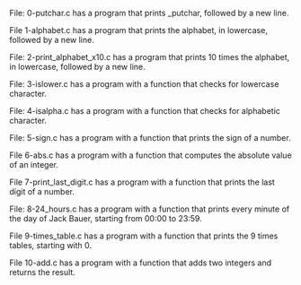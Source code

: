 File: 0-putchar.c has a program that prints _putchar, followed by a new line.

File 1-alphabet.c has a program that prints the alphabet, in lowercase, followed by a new line.

File: 2-print_alphabet_x10.c has a program that prints 10 times the alphabet, in lowercase, followed by a new line.

File: 3-islower.c has a program with a function that checks for lowercase character.

File: 4-isalpha.c has a program with a function that checks for alphabetic character.

File: 5-sign.c has a program with a function that prints the sign of a number.

File 6-abs.c has a program with a function that computes the absolute value of an integer.

File 7-print_last_digit.c has a program with a function that prints the last digit of a number.

File: 8-24_hours.c has a program with a function that prints every minute of the day of Jack Bauer, starting from 00:00 to 23:59.

File 9-times_table.c has a program with a function that prints the 9 times tables, starting with 0.

File 10-add.c has a program with a function that adds two integers and returns the result.


